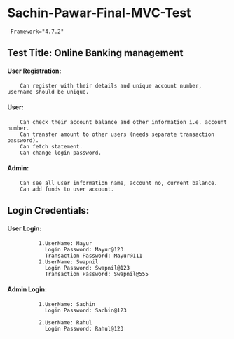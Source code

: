 # Sachin-Pawar-Final-MVC-Test
     Framework="4.7.2" 

## Test Title: Online Banking management
  #### User Registration:
        Can register with their details and unique account number, username should be unique.
  #### User:
        Can check their account balance and other information i.e. account number.
        Can transfer amount to other users (needs separate transaction password).
        Can fetch statement.
        Can change login password.
  #### Admin:
        Can see all user information name, account no, current balance.
        Can add funds to user account.
                              
                             
## Login Credentials:
   #### User Login:
              1.UserName: Mayur
                Login Password: Mayur@123 
                Transaction Password: Mayur@111
              2.UserName: Swapnil
                Login Password: Swapnil@123
                Transaction Password: Swapnil@555
   #### Admin Login: 
              1.UserName: Sachin
                Login Password: Sachin@123            

              2.UserName: Rahul
                Login Password: Rahul@123
